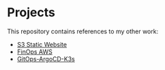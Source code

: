 # Projects

This repository contains references to my other work:

- [S3 Static Website](https://github.com/MgELevateLabsInternship/s3StaticWebsite)
- [FinOps AWS](https://github.com/MgELevateLabsInternship/FinOps-AWS)
- [GitOps-ArgoCD-K3s](https://github.com/MgELevateLabsInternship/GitOps-ArgoCD-K3s)

